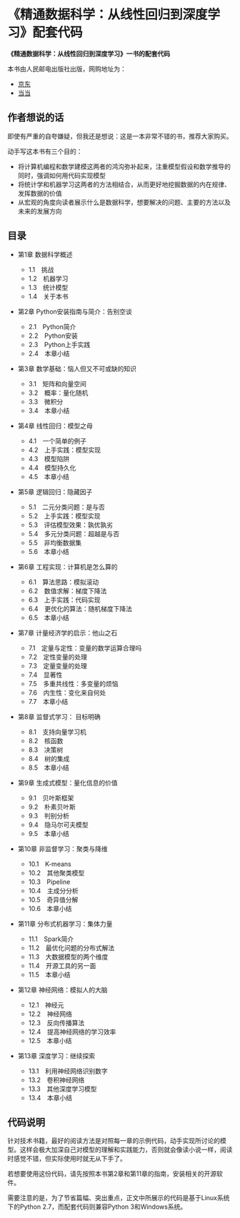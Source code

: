 # 《精通数据科学：从线性回归到深度学习》配套代码


**《精通数据科学：从线性回归到深度学习》一书的配套代码**

本书由人民邮电出版社出版，网购地址为：

* [京东](https://item.jd.com/12346637.html)
* [当当](http://product.dangdang.com/25269988.html)


## 作者想说的话

即使有严重的自夸嫌疑，但我还是想说：这是一本非常不错的书，推荐大家购买。

动手写这本书有三个目的：
	
- 将计算机编程和数学建模这两者的鸿沟弥补起来，注重模型假设和数学推导的同时，强调如何用代码实现模型
- 将统计学和机器学习这两者的方法相结合，从而更好地挖掘数据的内在规律、发挥数据的价值
- 从宏观的角度向读者展示什么是数据科学，想要解决的问题、主要的方法以及未来的发展方向


## 目录
- 第1章  数据科学概述	
	- 1.1　挑战
	- 1.2　机器学习	- 1.3　统计模型	- 1.4　关于本书- 第2章  Python安装指南与简介：告别空谈	- 2.1　Python简介	- 2.2　Python安装	- 2.3　Python上手实践	- 2.4　本章小结- 第3章  数学基础：恼人但又不可或缺的知识	- 3.1　矩阵和向量空间	- 3.2　概率：量化随机	- 3.3　微积分	- 3.4　本章小结- 第4章  线性回归：模型之母	- 4.1　一个简单的例子	- 4.2　上手实践：模型实现	- 4.3　模型陷阱	- 4.4　模型持久化	- 4.5　本章小结- 第5章  逻辑回归：隐藏因子	- 5.1　二元分类问题：是与否	- 5.2　上手实践：模型实现	- 5.3　评估模型效果：孰优孰劣	- 5.4　多元分类问题：超越是与否	- 5.5　非均衡数据集	- 5.6　本章小结- 第6章  工程实现：计算机是怎么算的	- 6.1　算法思路：模拟滚动	- 6.2　数值求解：梯度下降法	- 6.3　上手实践：代码实现	- 6.4　更优化的算法：随机梯度下降法	- 6.5　本章小结- 第7章  计量经济学的启示：他山之石	- 7.1　定量与定性：变量的数学运算合理吗	- 7.2　定性变量的处理	- 7.3　定量变量的处理	- 7.4　显著性	- 7.5　多重共线性：多变量的烦恼	- 7.6　内生性：变化来自何处	- 7.7　本章小结- 第8章  监督式学习： 目标明确	- 8.1　支持向量学习机	- 8.2　核函数	- 8.3　决策树	- 8.4　树的集成	- 8.5　本章小结- 第9章  生成式模型：量化信息的价值	- 9.1　贝叶斯框架	- 9.2　朴素贝叶斯	- 9.3　判别分析	- 9.4　隐马尔可夫模型	- 9.5　本章小结- 第10章  非监督学习：聚类与降维	- 10.1　K-means	- 10.2　其他聚类模型	- 10.3　Pipeline	- 10.4　主成分分析	- 10.5　奇异值分解	- 10.6　本章小结- 第11章  分布式机器学习：集体力量	- 11.1　Spark简介	- 11.2　最优化问题的分布式解法	- 11.3　大数据模型的两个维度	- 11.4　开源工具的另一面	- 11.5　本章小结- 第12章  神经网络：模拟人的大脑	- 12.1　神经元	- 12.2　神经网络	- 12.3　反向传播算法	- 12.4　提高神经网络的学习效率	- 12.5　本章小结- 第13章  深度学习：继续探索	- 13.1　利用神经网络识别数字	- 13.2　卷积神经网络	- 13.3　其他深度学习模型	- 13.4　本章小结	


## 代码说明

针对技术书籍，最好的阅读方法是对照每一章的示例代码，动手实现所讨论的模型。这样会极大加深自己对模型的理解和实践能力，否则就会像读小说一样，阅读时感觉不错，但实际使用时就无从下手了。

若想要使用这份代码，请先按照本书第2章和第11章的指南，安装相关的开源软件。需要注意的是，为了节省篇幅、突出重点，正文中所展示的代码是基于Linux系统下的Python 2.7，而配套代码则兼容Python 3和Windows系统。